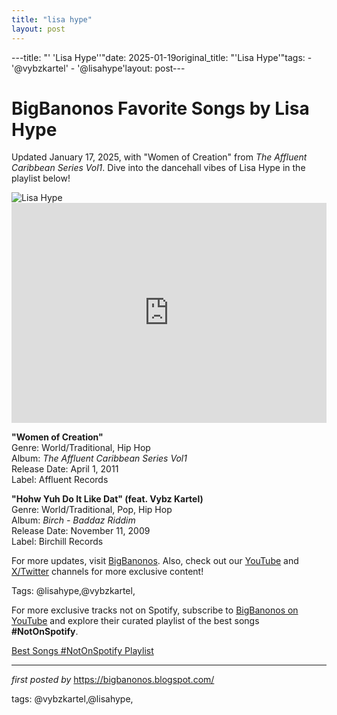 ```yaml
---
title: "lisa hype"
layout: post
---
```

---title: "' 'Lisa Hype''"date: 2025-01-19original_title: "'Lisa Hype'"tags:  - '@vybzkartel'  - '@lisahype'layout: post---<!-- Title of the Post --><h1 >BigBanonos Favorite Songs by Lisa Hype</h1> <!-- Introductory Text --><p >Updated January 17, 2025, with "Women of Creation" from <em>The Affluent Caribbean Series Vol1</em>. Dive into the dancehall vibes of Lisa Hype in the playlist below!</p> <!-- Featured Image --><div > <img src="https://i.scdn.co/image/ab6761610000e5eb82f563a9beb7010963cabb08" alt="Lisa Hype" /></div> <!-- Spotify Embed --><div > <iframe src="https://open.spotify.com/embed/playlist/2wFmVJSVxlYP0xOBsxJL7I?utm_source=generator" width="100%" height="352" frameborder="0" allowfullscreen="" allow="autoplay; clipboard-write; encrypted-media; fullscreen; picture-in-picture" loading="lazy"></iframe></div> <!-- Song Information --><div > <p><strong>"Women of Creation"</strong><br> Genre: World/Traditional, Hip Hop<br> Album: <em>The Affluent Caribbean Series Vol1</em><br> Release Date: April 1, 2011<br> Label: Affluent Records</p> <p><strong>"Hohw Yuh Do It Like Dat" (feat. Vybz Kartel)</strong><br> Genre: World/Traditional, Pop, Hip Hop<br> Album: <em>Birch - Baddaz Riddim</em><br> Release Date: November 11, 2009<br> Label: Birchill Records</p></div> <!-- Footer Links --><div > <p>For more updates, visit <a href="https://bigbanonos.blogspot.com/" target="_blank">BigBanonos</a>. Also, check out our <a href="https://www.youtube.com/@BigBanonos" target="_blank">YouTube</a> and <a href="https://x.com/bigbanonos" target="_blank">X/Twitter</a> channels for more exclusive content!</p></div> <!-- Tags --><p >Tags: @lisahype,@vybzkartel,</p><!--Subscribe and Playlist Links--><div>    <p>For more exclusive tracks not on Spotify, subscribe to <a href="https://www.youtube.com/@BigBanonos" target="_blank">BigBanonos on YouTube</a> and explore their curated playlist of the best songs <strong>#NotOnSpotify</strong>.</p>    <p><a href="https://www.youtube.com/playlist?list=PLtuNtuTatqI0kFahUCbtbfenC_ET5O_tr" target="_blank">Best Songs #NotOnSpotify Playlist<br /></a></p></div><hr /><p><em>first posted by</em> <a href="https://bigbanonos.blogspot.com/" rel="noopener" target="_new">https://bigbanonos.blogspot.com/</a></p><p>tags: @vybzkartel,@lisahype,</p>